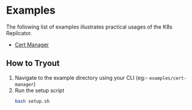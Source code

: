 # Examples

The following list of examples illustrates practical usages of the K8s Replicator.

- [Cert Manager](./cert-manager)

## How to Tryout

1. Navigate to the example directory using your CLI (eg:- `examples/cert-manager`)
2. Run the setup script
   ```bash
   bash setup.sh
   ```
